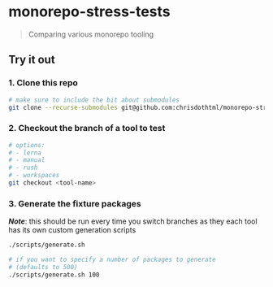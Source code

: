 # monorepo-stress-tests

> Comparing various monorepo tooling

## Try it out

### 1. Clone this repo

```sh
# make sure to include the bit about submodules
git clone --recurse-submodules git@github.com:chrisdothtml/monorepo-stress-tests.git
```

### 2. Checkout the branch of a tool to test

```sh
# options:
# - lerna
# - manual
# - rush
# - workspaces
git checkout <tool-name>
```

### 3. Generate the fixture packages

***Note***: this should be run every time you switch branches as they each tool has its own custom generation scripts

```sh
./scripts/generate.sh

# if you want to specify a number of packages to generate
# (defaults to 500)
./scripts/generate.sh 100
```
